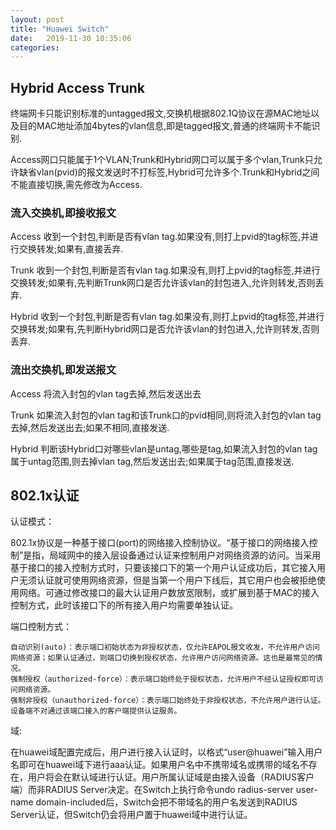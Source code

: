 ```yaml
---
layout: post
title: "Huawei Switch" 
date:   2019-11-30 10:35:06
categories: 
---
```


<!-- more -->

## Hybrid Access Trunk

终端网卡只能识别标准的untagged报文,交换机根据802.1Q协议在源MAC地址以及目的MAC地址添加4bytes的vlan信息,即是tagged报文,普通的终端网卡不能识别.

Access网口只能属于1个VLAN;Trunk和Hybrid网口可以属于多个vlan,Trunk只允许缺省vlan(pvid)的报文发送时不打标签,Hybrid可允许多个.Trunk和Hybrid之间不能直接切换,需先修改为Access.

### 流入交换机,即接收报文

Access 收到一个封包,判断是否有vlan tag.如果没有,则打上pvid的tag标签,并进行交换转发;如果有,直接丢弃.

Trunk 收到一个封包,判断是否有vlan tag.如果没有,则打上pvid的tag标签,并进行交换转发;如果有,先判断Trunk网口是否允许该vlan的封包进入,允许则转发,否则丢弃.

Hybrid 收到一个封包,判断是否有vlan tag.如果没有,则打上pvid的tag标签,并进行交换转发;如果有,先判断Hybrid网口是否允许该vlan的封包进入,允许则转发,否则丢弃.

### 流出交换机,即发送报文

Access 将流入封包的vlan tag去掉,然后发送出去

Trunk 如果流入封包的vlan tag和该Trunk口的pvid相同,则将流入封包的vlan tag去掉,然后发送出去;如果不相同,直接发送.

Hybrid 判断该Hybrid口对哪些vlan是untag,哪些是tag,如果流入封包的vlan tag属于untag范围,则去掉vlan tag,然后发送出去;如果属于tag范围,直接发送.

## 802.1x认证

认证模式：

802.1x协议是一种基于接口(port)的网络接入控制协议。“基于接口的网络接入控制”是指，局域网中的接入层设备通过认证来控制用户对网络资源的访问。当采用基于接口的接入控制方式时，只要该接口下的第一个用户认证成功后，其它接入用户无须认证就可使用网络资源，但是当第一个用户下线后，其它用户也会被拒绝使用网络。可通过修改接口的最大认证用户数放宽限制，或扩展到基于MAC的接入控制方式，此时该接口下的所有接入用户均需要单独认证。

端口控制方式：
```
自动识别(auto)：表示端口初始状态为非授权状态，仅允许EAPOL报文收发，不允许用户访问网络资源；如果认证通过，则端口切换到授权状态，允许用户访问网络资源。这也是最常见的情况。
强制授权（authorized-force）：表示端口始终处于授权状态，允许用户不经认证授权即可访问网络资源。
强制非授权（unauthorized-force）：表示端口始终处于非授权状态，不允许用户进行认证。设备端不对通过该端口接入的客户端提供认证服务。
```
域:

在huawei域配置完成后，用户进行接入认证时，以格式“user@huawei”输入用户名即可在huawei域下进行aaa认证。如果用户名中不携带域名或携带的域名不存在，用户将会在默认域进行认证。用户所属认证域是由接入设备（RADIUS客户端）而非RADIUS Server决定。在Switch上执行命令undo radius-server user-name domain-included后，Switch会把不带域名的用户名发送到RADIUS Server认证，但Switch仍会将用户置于huawei域中进行认证。

